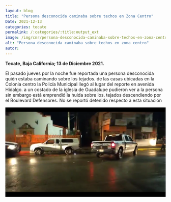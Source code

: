```yaml
---
layout: blog
title: "Persona desconocida caminaba sobre techos en Zona Centro"
Date: 2021-12-13
categories: tecate
permalink: /:categories/:title:output_ext
image: /img/cnr/persona-desconocida-caminaba-sobre-techos-en-zona-centro.png
alt: "Persona desconocida caminaba sobre techos en zona centro"
autor:
---
```


**Tecate, Baja California; 13 de Diciembre 2021.** 

El pasado jueves por la noche fue reportada una persona desconocida quién estaba caminando sobre los tejados.
de las casas ubicadas en la Colonia centro la Policía Municipal llegó al lugar del reporte en avenida Hidalgo.
a un costado de la iglesia de Guadalupe pudieron ver a la persona sin embargo está emprendió la huida sobre los.
tejados descendiendo por el Boulevard Defensores. No se reportó detenido respecto a esta situación


<div id="carouselExampleSlidesOnly" class="carousel slide" data-ride="carousel">
  <div class="carousel-inner">
    <div class="carousel-item active">
       <img class="d-block w-100" src="/img/cnr/persona-desconocida-caminaba-sobre-techos-en-zona-centro.png" loading="lazy"  alt=" Persona desconocida caminaba sobre techos en zona centro
">
    </div>
  </div>
</div>
